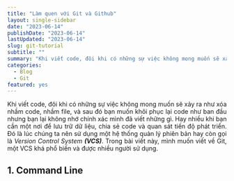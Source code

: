 ```yaml
---
title: "Làm quen với Git và Github"
layout: single-sidebar
date: "2023-06-14"
publishDate: "2023-06-14"
lastUpdated: "2023-06-14"
slug: git-tutorial
subtitle: ""
summary: "Khi viết code, đôi khi có những sự việc không mong muốn sẽ xảy ra như xóa nhầm code, nhầm file, và sau đó bạn muốn khôi phục lại code như ban đầu nhưng..."
categories:
  - Blog
  - Git
featured: yes
---
```


<p style="text-align:justify">Khi viết code, đôi khi có những sự việc không mong muốn sẽ xảy ra như xóa nhầm code, nhầm file, và sau đó bạn muốn khôi phục lại code như ban đầu nhưng bạn lại không nhớ chính xác mình đã viết những gì. Hay nhiều khi bạn cần một nơi để lưu trữ dữ liệu, chia sẻ code và quan sát tiến độ phát triển. Đó là lúc chúng ta nên sử dụng một hệ thống quản lý phiên bản hay còn gọi là <i>Version Control System <b>(VCS)</b></i>. Trong bài viết này, mình muốn viết về Git, một VCS khá phổ biến và được nhiều người sử dụng.</p>

## 1. Command Line


